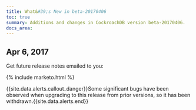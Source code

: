 ```yaml
---
title: What&#39;s New in beta-20170406
toc: true
summary: Additions and changes in CockroachDB version beta-20170406.
docs_area: 
---
```


## Apr 6, 2017

Get future release notes emailed to you:

{% include marketo.html %}

{{site.data.alerts.callout_danger}}Some significant bugs have been observed when upgrading to this release from prior versions, so it has been withdrawn.{{site.data.alerts.end}}
